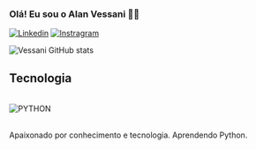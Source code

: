 ### Olá! Eu sou o Alan Vessani 👋🏻

[![Linkedin](https://img.shields.io/badge/LinkedIn-0077B5?style=for-the-badge&logo=linkedin&logoColor=white)](https://www.linkedin.com/in/alan-vessani-176a3726b/)
[![Instragram](https://img.shields.io/badge/Instagram-E4405F?style=for-the-badge&logo=instagram&logoColor=white)]()

![Vessani GitHub stats](https://github-readme-stats.vercel.app/api?username=vessani&show_icons=true&theme=dracula)

## Tecnologia

<div style="display: inline_block"><br/>
        <img align="center" alt="PYTHON" src="https://img.shields.io/badge/Python-3776AB?style=for-the-badge&logo=python&logoColor=white"/>    
</div><br/>

Apaixonado por conhecimento e tecnologia. Aprendendo Python.
